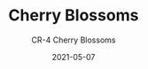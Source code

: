 ---
image_primary: "img/CR+Cherry+Blossoms+Art.jpg"
image_secondary: "img/CR+Cherry+Blossoms+Interior.jpg"
subtitle: "CR-4 Cherry Blossoms"
tags: 
  - "Wall Coverings"
title: "Cherry Blossoms"
href: "https://www.areaenvironments.com/order/cr-4-cherry-blossoms"
designer: "Carlos Ramirez"
category: "Wall Coverings"
manufacturer: "Area Environments"
slug: "/manufacturers/area-environments/wall-coverings/carlos-ramirez-cherry-blossoms"
date: "2021-05-07"
---